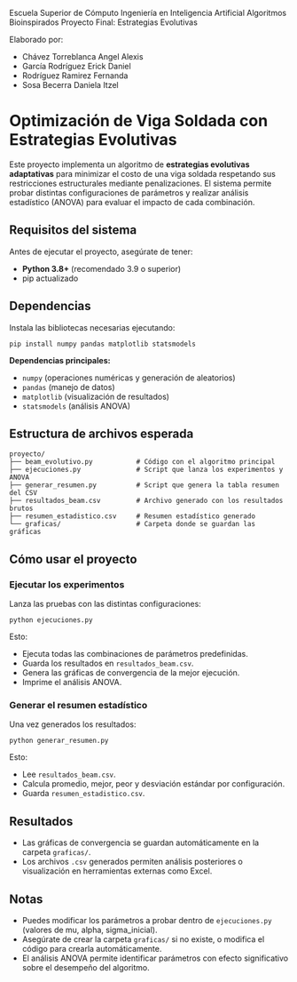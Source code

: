 Escuela Superior de Cómputo
Ingeniería en Inteligencia Artificial 
Algoritmos Bioinspirados
Proyecto Final: Estrategias Evolutivas

Elaborado por:
- Chávez Torreblanca Angel Alexis
- García Rodríguez Erick Daniel 
- Rodríguez Ramirez Fernanda
- Sosa Becerra Daniela Itzel 

# Optimización de Viga Soldada con Estrategias Evolutivas

Este proyecto implementa un algoritmo de **estrategias evolutivas adaptativas** para minimizar el costo de una viga soldada respetando sus restricciones estructurales mediante penalizaciones. El sistema permite probar distintas configuraciones de parámetros y realizar análisis estadístico (ANOVA) para evaluar el impacto de cada combinación.

## Requisitos del sistema

Antes de ejecutar el proyecto, asegúrate de tener:

- **Python 3.8+** (recomendado 3.9 o superior)
- pip actualizado

## Dependencias

Instala las bibliotecas necesarias ejecutando:
```
pip install numpy pandas matplotlib statsmodels
```
**Dependencias principales:**
- `numpy` (operaciones numéricas y generación de aleatorios)
- `pandas` (manejo de datos)
- `matplotlib` (visualización de resultados)
- `statsmodels` (análisis ANOVA)

## Estructura de archivos esperada
```
proyecto/
├── beam_evolutivo.py           # Código con el algoritmo principal
├── ejecuciones.py              # Script que lanza los experimentos y ANOVA
├── generar_resumen.py          # Script que genera la tabla resumen del CSV
├── resultados_beam.csv         # Archivo generado con los resultados brutos
├── resumen_estadistico.csv     # Resumen estadístico generado
└── graficas/                   # Carpeta donde se guardan las gráficas
```

## Cómo usar el proyecto

### Ejecutar los experimentos

Lanza las pruebas con las distintas configuraciones:
```
python ejecuciones.py
```
Esto:
- Ejecuta todas las combinaciones de parámetros predefinidas.
- Guarda los resultados en `resultados_beam.csv`.
- Genera las gráficas de convergencia de la mejor ejecución.
- Imprime el análisis ANOVA.

### Generar el resumen estadístico

Una vez generados los resultados:
```
python generar_resumen.py
```
Esto:
- Lee `resultados_beam.csv`.
- Calcula promedio, mejor, peor y desviación estándar por configuración.
- Guarda `resumen_estadistico.csv`.

## Resultados

- Las gráficas de convergencia se guardan automáticamente en la carpeta `graficas/`.
- Los archivos `.csv` generados permiten análisis posteriores o visualización en herramientas externas como Excel.

## Notas

- Puedes modificar los parámetros a probar dentro de `ejecuciones.py` (valores de mu, alpha, sigma_inicial).
- Asegúrate de crear la carpeta `graficas/` si no existe, o modifica el código para crearla automáticamente.
- El análisis ANOVA permite identificar parámetros con efecto significativo sobre el desempeño del algoritmo.

